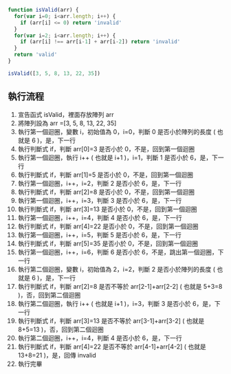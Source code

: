 ``` js
function isValid(arr) {
  for(var i=0; i<arr.length; i++) {
    if (arr[i] <= 0) return 'invalid'
  }
  for(var i=2; i<arr.length; i++) {
    if (arr[i] !== arr[i-1] + arr[i-2]) return 'invalid'
  }
  return 'valid'
}

isValid([3, 5, 8, 13, 22, 35])
```

## 執行流程
1. 宣告函式 isValid，裡面存放陣列 arr
2. 將陣列設為 arr =[3, 5, 8, 13, 22, 35]
3. 執行第一個迴圈，變數 i，初始值為 0，i=0，判斷 0 是否小於陣列的長度 ( 也就是 6 )，是，下一行
4. 執行判斷式 if，判斷 arr[0]=3 是否小於 0，不是，回到第一個迴圈
5. 執行第一個迴圈，執行 i++ ( 也就是 i+1 )，i=1，判斷 1 是否小於 6，是，下一行
6. 執行判斷式 if，判斷 arr[1]=5 是否小於 0，不是，回到第一個迴圈
7. 執行第一個迴圈，i++，i=2，判斷 2 是否小於 6，是，下一行
8. 執行判斷式 if，判斷 arr[2]=8 是否小於 0，不是，回到第一個迴圈
9. 執行第一個迴圈，i++，i=3，判斷 3 是否小於 6，是，下一行
10. 執行判斷式 if，判斷 arr[3]=13 是否小於 0，不是，回到第一個迴圈
11. 執行第一個迴圈，i++，i=4，判斷 4 是否小於 6，是，下一行
12. 執行判斷式 if，判斷 arr[4]=22 是否小於 0，不是，回到第一個迴圈
13. 執行第一個迴圈，i++，i=5，判斷 5 是否小於 6，是，下一行
14. 執行判斷式 if，判斷 arr[5]=35 是否小於 0，不是，回到第一個迴圈
15. 執行第一個迴圈，i++，i=6，判斷 6 是否小於 6，不是，跳出第一個迴圈，下一行
16. 執行第二個迴圈，變數 i，初始值為 2，i=2，判斷 2 是否小於陣列的長度 ( 也就是 6 )，是，下一行
17. 執行判斷式 if，判斷 arr[2]=8 是否不等於 arr[2-1]+arr[2-2] ( 也就是 5+3=8 )，否，回到第二個迴圈
18. 執行第二個迴圈，執行 i++ ( 也就是 i+1 )，i=3，判斷 3 是否小於 6，是，下一行
19. 執行判斷式 if，判斷 arr[3]=13 是否不等於 arr[3-1]+arr[3-2] ( 也就是 8+5=13 )，否，回到第二個迴圈
20. 執行第二個迴圈，i++，i=4，判斷 4 是否小於 6，是，下一行
21. 執行判斷式 if，判斷 arr[4]=22 是否不等於 arr[4-1]+arr[4-2] ( 也就是 13+8=21 )，是，回傳 invalid
22. 執行完畢